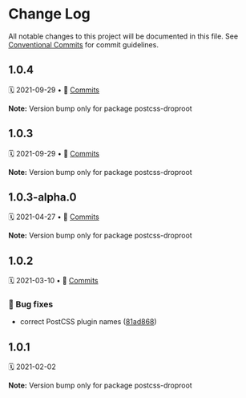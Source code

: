 # Change Log

All notable changes to this project will be documented in this file.
See [Conventional Commits](https://conventionalcommits.org) for commit guidelines.

<a name="1.0.4"></a>
## 1.0.4
🗓 2021-09-29 • 📝 [Commits](https://github.com/adobe/spectrum-css/compare/postcss-droproot@1.0.3-alpha.0...postcss-droproot@1.0.4)

**Note:** Version bump only for package postcss-droproot





<a name="1.0.3"></a>
## 1.0.3
🗓 2021-09-29 • 📝 [Commits](https://github.com/adobe/spectrum-css/compare/postcss-droproot@1.0.3-alpha.0...postcss-droproot@1.0.3)

**Note:** Version bump only for package postcss-droproot





<a name="1.0.3-alpha.0"></a>
## 1.0.3-alpha.0
🗓 2021-04-27 • 📝 [Commits](https://github.com/adobe/spectrum-css/compare/postcss-droproot@1.0.2...postcss-droproot@1.0.3-alpha.0)

**Note:** Version bump only for package postcss-droproot





<a name="1.0.2"></a>
## 1.0.2
🗓 2021-03-10 • 📝 [Commits](https://github.com/adobe/spectrum-css/compare/postcss-droproot@1.0.1...postcss-droproot@1.0.2)

### 🐛 Bug fixes

* correct PostCSS plugin names ([81ad868](https://github.com/adobe/spectrum-css/commit/81ad868))





<a name="1.0.1"></a>
## 1.0.1
🗓 2021-02-02

**Note:** Version bump only for package postcss-droproot
